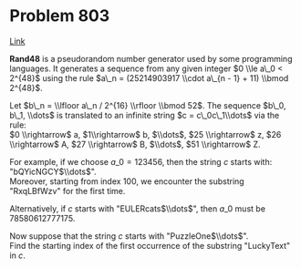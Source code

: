 # Problem 803

[Link](https://projecteuler.net/problem=803)

**Rand48** is a pseudorandom number generator used by some programming languages. It generates a sequence from any given integer $0 \\le a\_0 < 2^{48}$ using the rule $a\_n = (25214903917 \\cdot a\_{n - 1} + 11) \\bmod 2^{48}$. 

Let $b\_n = \\lfloor a\_n / 2^{16} \\rfloor \\bmod 52$. The sequence $b\_0, b\_1, \\dots$ is translated to an infinite string $c = c\_0c\_1\\dots$ via the rule:  
$0 \\rightarrow$ a, $1\\rightarrow$ b, $\\dots$, $25 \\rightarrow$ z, $26 \\rightarrow$ A, $27 \\rightarrow$ B, $\\dots$, $51 \\rightarrow$ Z. 

For example, if we choose $a\_0 = 123456$, then the string $c$ starts with: "bQYicNGCY$\\dots$".  
Moreover, starting from index $100$, we encounter the substring "RxqLBfWzv" for the first time. 

Alternatively, if $c$ starts with "EULERcats$\\dots$", then $a\_0$ must be $78580612777175$. 

Now suppose that the string $c$ starts with "PuzzleOne$\\dots$".  
Find the starting index of the first occurrence of the substring "LuckyText" in $c$.
